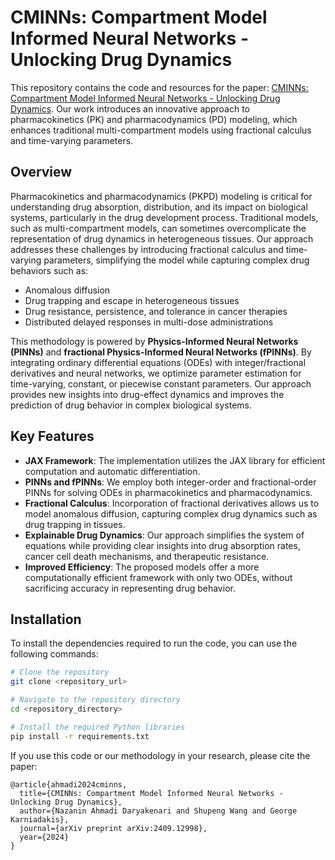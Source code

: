 # CMINNs: Compartment Model Informed Neural Networks - Unlocking Drug Dynamics

This repository contains the code and resources for the paper: [CMINNs: Compartment Model Informed Neural Networks - Unlocking Drug Dynamics](https://arxiv.org/abs/2409.12998). Our work introduces an innovative approach to pharmacokinetics (PK) and pharmacodynamics (PD) modeling, which enhances traditional multi-compartment models using fractional calculus and time-varying parameters.

## Overview

Pharmacokinetics and pharmacodynamics (PKPD) modeling is critical for understanding drug absorption, distribution, and its impact on biological systems, particularly in the drug development process. Traditional models, such as multi-compartment models, can sometimes overcomplicate the representation of drug dynamics in heterogeneous tissues. Our approach addresses these challenges by introducing fractional calculus and time-varying parameters, simplifying the model while capturing complex drug behaviors such as:

- Anomalous diffusion
- Drug trapping and escape in heterogeneous tissues
- Drug resistance, persistence, and tolerance in cancer therapies
- Distributed delayed responses in multi-dose administrations

This methodology is powered by **Physics-Informed Neural Networks (PINNs)** and **fractional Physics-Informed Neural Networks (fPINNs)**. By integrating ordinary differential equations (ODEs) with integer/fractional derivatives and neural networks, we optimize parameter estimation for time-varying, constant, or piecewise constant parameters. Our approach provides new insights into drug-effect dynamics and improves the prediction of drug behavior in complex biological systems.

## Key Features
- **JAX Framework**: The implementation utilizes the JAX library for efficient computation and automatic differentiation.
- **PINNs and fPINNs**: We employ both integer-order and fractional-order PINNs for solving ODEs in pharmacokinetics and pharmacodynamics.
- **Fractional Calculus**: Incorporation of fractional derivatives allows us to model anomalous diffusion, capturing complex drug dynamics such as drug trapping in tissues.
- **Explainable Drug Dynamics**: Our approach simplifies the system of equations while providing clear insights into drug absorption rates, cancer cell death mechanisms, and therapeutic resistance.
- **Improved Efficiency**: The proposed models offer a more computationally efficient framework with only two ODEs, without sacrificing accuracy in representing drug behavior.

## Installation

To install the dependencies required to run the code, you can use the following commands:

```bash
# Clone the repository
git clone <repository_url>

# Navigate to the repository directory
cd <repository_directory>

# Install the required Python libraries
pip install -r requirements.txt
```


If you use this code or our methodology in your research, please cite the paper:

```
@article{ahmadi2024cminns,
  title={CMINNs: Compartment Model Informed Neural Networks - Unlocking Drug Dynamics},
  author={Nazanin Ahmadi Daryakenari and Shupeng Wang and George Karniadakis},
  journal={arXiv preprint arXiv:2409.12998},
  year={2024}
}
```
